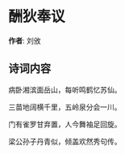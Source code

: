 # 酬狄奉议

**作者**: 刘攽

## 诗词内容

病卧湘滨面岳山，每听鸣鹤忆苏仙。

三苗地阔横千里，五岭泉分会一川。

门有雀罗甘弃置，人今舞袖足回旋。

梁公孙子丹青似，倾盖欢然秀句传。

